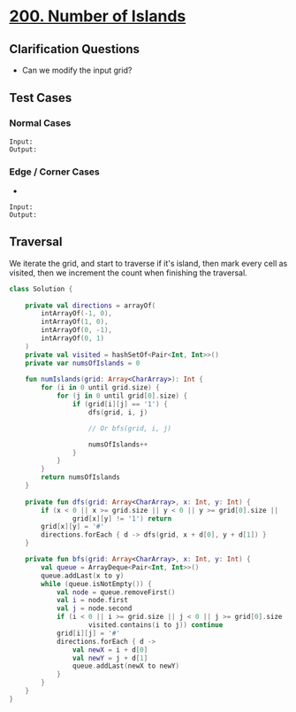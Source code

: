 # [200. Number of Islands](https://leetcode.com/problems/number-of-islands/)

## Clarification Questions
* Can we modify the input grid?
 
## Test Cases
### Normal Cases
```
Input: 
Output: 
```
### Edge / Corner Cases
* 
```
Input: 
Output: 
```

## Traversal
We iterate the grid, and start to traverse if it's island, then mark every cell as visited, then we increment the count when finishing the traversal.
```kotlin
class Solution {
    
    private val directions = arrayOf(
        intArrayOf(-1, 0),
        intArrayOf(1, 0),
        intArrayOf(0, -1),
        intArrayOf(0, 1)
    )
    private val visited = hashSetOf<Pair<Int, Int>>()
    private var numsOfIslands = 0 
    
    fun numIslands(grid: Array<CharArray>): Int {
        for (i in 0 until grid.size) {
            for (j in 0 until grid[0].size) {
                if (grid[i][j] == '1') {
                    dfs(grid, i, j)

                    // Or bfs(grid, i, j)

                    numsOfIslands++
                }
            }
        }
        return numsOfIslands
    }
    
    private fun dfs(grid: Array<CharArray>, x: Int, y: Int) {
        if (x < 0 || x >= grid.size || y < 0 || y >= grid[0].size ||
                grid[x][y] != '1') return
        grid[x][y] = '#'
        directions.forEach { d -> dfs(grid, x + d[0], y + d[1]) }
    }

    private fun bfs(grid: Array<CharArray>, x: Int, y: Int) {
        val queue = ArrayDeque<Pair<Int, Int>>()
        queue.addLast(x to y) 
        while (queue.isNotEmpty()) {
            val node = queue.removeFirst()
            val i = node.first
            val j = node.second
            if (i < 0 || i >= grid.size || j < 0 || j >= grid[0].size || grid[i][j] != '1' ||
                    visited.contains(i to j)) continue
            grid[i][j] = '#'
            directions.forEach { d ->
                val newX = i + d[0]
                val newY = j + d[1]
                queue.addLast(newX to newY)
            }
        }
    }
}
```
